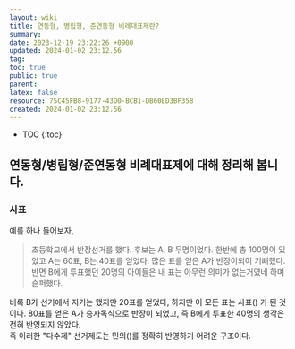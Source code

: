 ```yaml
---
layout: wiki
title: 연동형, 병립형, 준연동형 비례대표제란?
summary: 
date: 2023-12-19 23:22:26 +0900
updated: 2024-01-02 23:12.56
tag: 
toc: true
public: true
parent: 
latex: false
resource: 75C45FB8-9177-43D0-BCB1-DB60ED3BF358
created: 2024-01-02 23:12.56
---
```

* TOC
{:toc}

## 연동형/병립형/준연동형 비례대표제에 대해 정리해 봅니다.

### 사표
예를 하나 들어보자,

> 초등학교에서 반장선거를 했다. 후보는 A, B 두명이었다. 한반에 총 100명이 있었고 A는 60표, B는 40표를 얻었다. 
> 많은 표를 얻은 A가 반장이되어 기뻐했다. 반면 B에게 투표했던 20명의 아이들은 내 표는 아무런 의미가 없는거였네 하며 슬퍼했다.

비록 B가 선거에서 지기는 했지만 20표를 얻었다, 하지만 이 모든 표는 사표() 가 된 것이다.
80표를 얻은 A가 승자독식으로 반장이 되었고, 즉 B에게 투표한 40명의 생각은 전혀 반영되지 않았다.  
즉 이러한 "다수제" 선거제도는 민의()를 정확히 반영하기 어려운 구조이다.

